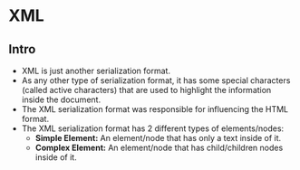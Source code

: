 # XML

## Intro
* XML is just another serialization format.
* As any other type of serialization format, it has some special characters (called active characters) that are used to highlight the information inside the document.
* The XML serialization format was responsible for influencing the HTML format.
* The XML serialization format has 2 different types of elements/nodes:
  * __Simple Element:__ An element/node that has only a text inside of it.
  * __Complex Element:__ An element/node that has child/children nodes inside of it.
